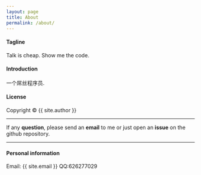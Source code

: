 ```yaml
---
layout: page
title: About
permalink: /about/
---
```


#### Tagline

Talk is cheap. Show me the code.

#### Introduction

一个屌丝程序员.

#### License

Copyright&nbsp;&copy;&nbsp;{{ site.author }}

- - -

If any <b>question</b>, please send an <b>email</b> to me or just open an <b>issue</b> on the github repository. 


- - -

#### Personal information

Email: {{ site.email }}
QQ:626277029
